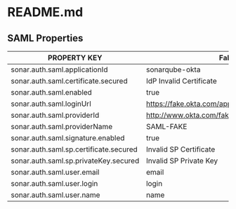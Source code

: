 # README.md

## SAML Properties

| PROPERTY KEY                           | Fake Values                                                            |
| -------------------------------------- | ---------------------------------------------------------------------- |
| sonar.auth.saml.applicationId          | sonarqube-okta                                                         |
| sonar.auth.saml.certificate.secured    | IdP Invalid Certificate                                                |
| sonar.auth.saml.enabled                | true                                                                   |
| sonar.auth.saml.loginUrl               | https://fake.okta.com/app/sonarqube_1/invalid/sso/saml                 |
| sonar.auth.saml.providerId             | http://www.okta.com/fake                                               |
| sonar.auth.saml.providerName           | SAML-FAKE                                                              |
| sonar.auth.saml.signature.enabled      | true                                                                   |
| sonar.auth.saml.sp.certificate.secured | Invalid SP Certificate                                                 |
| sonar.auth.saml.sp.privateKey.secured  | Invalid SP Private Key                                                 |
| sonar.auth.saml.user.email             | email                                                                  |
| sonar.auth.saml.user.login             | login                                                                  |
| sonar.auth.saml.user.name              | name                                                                   |
